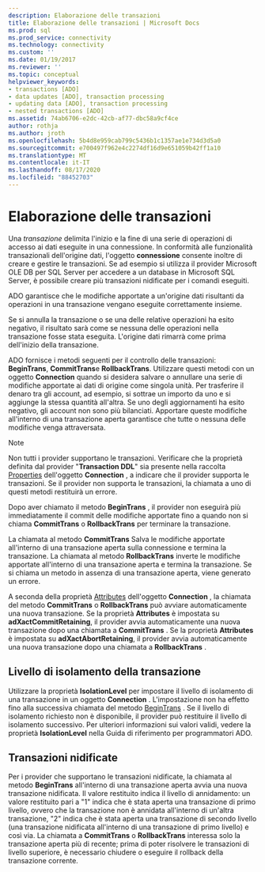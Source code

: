 ```yaml
---
description: Elaborazione delle transazioni
title: Elaborazione delle transazioni | Microsoft Docs
ms.prod: sql
ms.prod_service: connectivity
ms.technology: connectivity
ms.custom: ''
ms.date: 01/19/2017
ms.reviewer: ''
ms.topic: conceptual
helpviewer_keywords:
- transactions [ADO]
- data updates [ADO], transaction processing
- updating data [ADO], transaction processing
- nested transactions [ADO]
ms.assetid: 74ab6706-e2dc-42cb-af77-dbc58a9cf4ce
author: rothja
ms.author: jroth
ms.openlocfilehash: 5b4d8e959cab799c5436b1c1357ae1e734d3d5a0
ms.sourcegitcommit: e700497f962e4c2274df16d9e651059b42ff1a10
ms.translationtype: MT
ms.contentlocale: it-IT
ms.lasthandoff: 08/17/2020
ms.locfileid: "88452703"
---
```

# <a name="transaction-processing"></a>Elaborazione delle transazioni
Una *transazione* delimita l'inizio e la fine di una serie di operazioni di accesso ai dati eseguite in una connessione. In conformità alle funzionalità transazionali dell'origine dati, l'oggetto **connessione** consente inoltre di creare e gestire le transazioni. Se ad esempio si utilizza il provider Microsoft OLE DB per SQL Server per accedere a un database in Microsoft SQL Server, è possibile creare più transazioni nidificate per i comandi eseguiti.  
  
 ADO garantisce che le modifiche apportate a un'origine dati risultanti da operazioni in una transazione vengano eseguite correttamente insieme.  
  
 Se si annulla la transazione o se una delle relative operazioni ha esito negativo, il risultato sarà come se nessuna delle operazioni nella transazione fosse stata eseguita. L'origine dati rimarrà come prima dell'inizio della transazione.  
  
 ADO fornisce i metodi seguenti per il controllo delle transazioni: **BeginTrans**, **CommitTrans**e **RollbackTrans**. Utilizzare questi metodi con un oggetto **Connection** quando si desidera salvare o annullare una serie di modifiche apportate ai dati di origine come singola unità. Per trasferire il denaro tra gli account, ad esempio, si sottrae un importo da uno e si aggiunge la stessa quantità all'altra. Se uno degli aggiornamenti ha esito negativo, gli account non sono più bilanciati. Apportare queste modifiche all'interno di una transazione aperta garantisce che tutte o nessuna delle modifiche venga attraversata.  
  
> [!NOTE]
>  Non tutti i provider supportano le transazioni. Verificare che la proprietà definita dal provider "**Transaction DDL**" sia presente nella raccolta [Properties](../../../ado/reference/ado-api/properties-collection-ado.md) dell'oggetto **Connection** , a indicare che il provider supporta le transazioni. Se il provider non supporta le transazioni, la chiamata a uno di questi metodi restituirà un errore.  
  
 Dopo aver chiamato il metodo **BeginTrans** , il provider non eseguirà più immediatamente il commit delle modifiche apportate fino a quando non si chiama **CommitTrans** o **RollbackTrans** per terminare la transazione.  
  
 La chiamata al metodo **CommitTrans** Salva le modifiche apportate all'interno di una transazione aperta sulla connessione e termina la transazione. La chiamata al metodo **RollbackTrans** inverte le modifiche apportate all'interno di una transazione aperta e termina la transazione. Se si chiama un metodo in assenza di una transazione aperta, viene generato un errore.  
  
 A seconda della proprietà [Attributes](../../../ado/reference/ado-api/attributes-property-ado.md) dell'oggetto **Connection** , la chiamata del metodo **CommitTrans** o **RollbackTrans** può avviare automaticamente una nuova transazione. Se la proprietà **Attributes** è impostata su **adXactCommitRetaining**, il provider avvia automaticamente una nuova transazione dopo una chiamata a **CommitTrans** . Se la proprietà **Attributes** è impostata su **adXactAbortRetaining**, il provider avvia automaticamente una nuova transazione dopo una chiamata a **RollbackTrans** .  
  
## <a name="transaction-isolation-level"></a>Livello di isolamento della transazione  
 Utilizzare la proprietà **IsolationLevel** per impostare il livello di isolamento di una transazione in un oggetto **Connection** . L'impostazione non ha effetto fino alla successiva chiamata del metodo [BeginTrans](../../../ado/reference/ado-api/begintrans-committrans-and-rollbacktrans-methods-ado.md) . Se il livello di isolamento richiesto non è disponibile, il provider può restituire il livello di isolamento successivo. Per ulteriori informazioni sui valori validi, vedere la proprietà **IsolationLevel** nella Guida di riferimento per programmatori ADO.  
  
## <a name="nested-transactions"></a>Transazioni nidificate  
 Per i provider che supportano le transazioni nidificate, la chiamata al metodo **BeginTrans** all'interno di una transazione aperta avvia una nuova transazione nidificata. Il valore restituito indica il livello di annidamento: un valore restituito pari a "1" indica che è stata aperta una transazione di primo livello, ovvero che la transazione non è annidata all'interno di un'altra transazione, "2" indica che è stata aperta una transazione di secondo livello (una transazione nidificata all'interno di una transazione di primo livello) e così via. La chiamata a **CommitTrans** o **RollbackTrans** interessa solo la transazione aperta più di recente; prima di poter risolvere le transazioni di livello superiore, è necessario chiudere o eseguire il rollback della transazione corrente.
